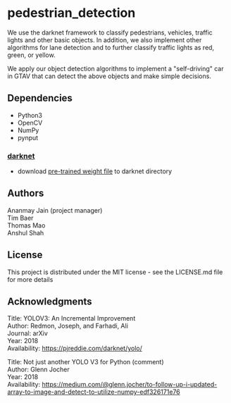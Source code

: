 # pedestrian_detection

We use the darknet framework to classify pedestrians, vehicles, traffic lights and other basic objects. In addition, we also implement other algorithms for lane detection and to further classify traffic lights as red, green, or yellow.

We apply our object detection algorithms to implement a "self-driving" car in GTAV that can detect the above objects and make simple decisions.

## Dependencies
* Python3
* OpenCV
* NumPy
* pynput

### [darknet](https://pjreddie.com/darknet/yolo/)
* download [pre-trained weight file](https://pjreddie.com/media/files/yolov3.weights) to darknet directory

## Authors
Ananmay Jain (project manager)  
Tim Baer  
Thomas Mao  
Anshul Shah

## License
This project is distributed under the MIT license - see the LICENSE.md file for more details

## Acknowledgments
Title: YOLOV3: An Incremental Improvement  
Author: Redmon, Joseph, and Farhadi, Ali  
Journal: arXiv  
Year: 2018  
Availability: https://pjreddie.com/darknet/yolo/  

Title: Not just another YOLO V3 for Python (comment)  
Author: Glenn Jocher  
Year: 2018  
Availability: https://medium.com/@glenn.jocher/to-follow-up-i-updated-array-to-image-and-detect-to-utilize-numpy-edf326171e76
